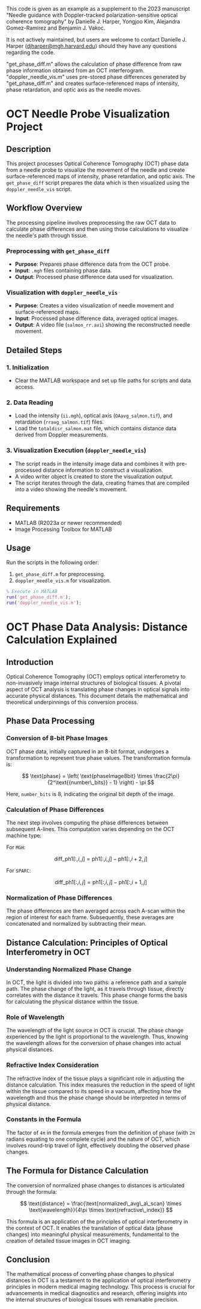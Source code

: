 This code is given as an example as a supplement to the 2023 manuscript "Needle guidance with Doppler-tracked polarization-sensitive optical coherence tomography"
by Danielle J. Harper, Yongjoo Kim, Alejandra Gomez-Ramirez and Benjamin J. Vakoc.



It is not actively maintained, but users are welcome to contact Danielle J. Harper (djharper@mgh.harvard.edu) should they have any questions regarding the code.

"get_phase_diff.m" allows the calculation of phase difference from raw phase information obtained from an OCT interferogram.
"doppler_needle_vis.m" uses pre-stored phase differences generated by "get_phase_diff.m" and creates surface-referenced maps of intensity, phase retardation, and optic axis as the needle moves. 


# OCT Needle Probe Visualization Project

## Description
This project processes Optical Coherence Tomography (OCT) phase data from a needle probe to visualize the movement of the needle and create surface-referenced maps of intensity, phase retardation, and optic axis. The `get_phase_diff` script prepares the data which is then visualized using the `doppler_needle_vis` script.

## Workflow Overview
The processing pipeline involves preprocessing the raw OCT data to calculate phase differences and then using those calculations to visualize the needle's path through tissue.

### Preprocessing with `get_phase_diff`
- **Purpose**: Prepares phase difference data from the OCT probe.
- **Input**: `.mgh` files containing phase data.
- **Output**: Processed phase difference data used for visualization.

### Visualization with `doppler_needle_vis`
- **Purpose**: Creates a video visualization of needle movement and surface-referenced maps.
- **Input**: Processed phase difference data, averaged optical images.
- **Output**: A video file (`salmon_rr.avi`) showing the reconstructed needle movement.

## Detailed Steps

### 1. Initialization
- Clear the MATLAB workspace and set up file paths for scripts and data access.

### 2. Data Reading
- Load the intensity (`ii.mgh`), optical axis (`OAavg_salmon.tif`), and retardation (`rravg_salmon.tif`) files.
- Load the `totaldisr_salmon.mat` file, which contains distance data derived from Doppler measurements.

### 3. Visualization Execution (`doppler_needle_vis`)
- The script reads in the intensity image data and combines it with pre-processed distance information to construct a visualization.
- A video writer object is created to store the visualization output.
- The script iterates through the data, creating frames that are compiled into a video showing the needle's movement.

## Requirements
- MATLAB (R2023a or newer recommended)
- Image Processing Toolbox for MATLAB

## Usage
Run the scripts in the following order:
1. `get_phase_diff.m` for preprocessing.
2. `doppler_needle_vis.m` for visualization.

```matlab
% Execute in MATLAB
run('get_phase_diff.m');
run('doppler_needle_vis.m');
```


# OCT Phase Data Analysis: Distance Calculation Explained

## Introduction
Optical Coherence Tomography (OCT) employs optical interferometry to non-invasively image internal structures of biological tissues. A pivotal aspect of OCT analysis is translating phase changes in optical signals into accurate physical distances. This document details the mathematical and theoretical underpinnings of this conversion process.

## Phase Data Processing

### Conversion of 8-bit Phase Images
OCT phase data, initially captured in an 8-bit format, undergoes a transformation to represent true phase values. The transformation formula is:

$$
\text{phase} = \left( \text{phaseImage8bit} \times \frac{2\pi}{2^\text{{number\_bits}} - 1} \right) - \pi
$$

Here, `number_bits` is 8, indicating the original bit depth of the image.

### Calculation of Phase Differences
The next step involves computing the phase differences between subsequent A-lines. This computation varies depending on the OCT machine type:

For `MGH`:

$$
\text{diff\_ph1}[:, i, j] = \text{ph1}[:, i, j] - \text{ph1}[:, i + 2, j]
$$

For `SPARC`:

$$
\text{diff\_ph1}[:, i, j] = \text{ph1}[:, i, j] - \text{ph1}[:, i + 1, j]
$$

### Normalization of Phase Differences
The phase differences are then averaged across each A-scan within the region of interest for each frame. Subsequently, these averages are concatenated and normalized by subtracting their mean.

## Distance Calculation: Principles of Optical Interferometry in OCT

### Understanding Normalized Phase Change
In OCT, the light is divided into two paths: a reference path and a sample path. The phase change of the light, as it travels through tissue, directly correlates with the distance it travels. This phase change forms the basis for calculating the physical distance within the tissue.

### Role of Wavelength
The wavelength of the light source in OCT is crucial. The phase change experienced by the light is proportional to the wavelength. Thus, knowing the wavelength allows for the conversion of phase changes into actual physical distances.

### Refractive Index Consideration
The refractive index of the tissue plays a significant role in adjusting the distance calculation. This index measures the reduction in the speed of light within the tissue compared to its speed in a vacuum, affecting how the wavelength and thus the phase change should be interpreted in terms of physical distance.

### Constants in the Formula
The factor of `4π` in the formula emerges from the definition of phase (with `2π` radians equating to one complete cycle) and the nature of OCT, which involves round-trip travel of light, effectively doubling the observed phase changes.

## The Formula for Distance Calculation
The conversion of normalized phase changes to distances is articulated through the formula:

$$
\text{distance} = \frac{\text{normalized\_avg\_a\_scan} \times \text{wavelength}}{4\pi \times \text{refractive\_index}}
$$

This formula is an application of the principles of optical interferometry in the context of OCT. It enables the translation of optical data (phase changes) into meaningful physical measurements, fundamental to the creation of detailed tissue images in OCT imaging.

## Conclusion
The mathematical process of converting phase changes to physical distances in OCT is a testament to the application of optical interferometry principles in modern medical imaging technology. This process is crucial for advancements in medical diagnostics and research, offering insights into the internal structures of biological tissues with remarkable precision.
